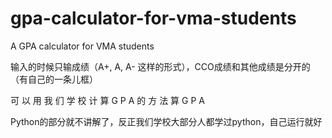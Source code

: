 # gpa-calculator-for-vma-students
A GPA calculator for VMA students

输入的时候只输成绩（A+, A, A- 这样的形式），CCO成绩和其他成绩是分开的（有自己的一条儿框）

可 以 用 我 们 学 校 计 算 G P A 的 方 法 算 G P A

Python的部分就不讲解了，反正我们学校大部分人都学过python，自己运行就好
